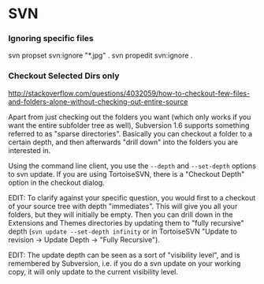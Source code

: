 # SVN #

### Ignoring specific files
svn propset svn:ignore "*.jpg" . 
svn propedit svn:ignore . 

### Checkout Selected Dirs only

http://stackoverflow.com/questions/4032059/how-to-checkout-few-files-and-folders-alone-without-checking-out-entire-source

Apart from just checking out the folders you want (which only works if you want the entire subfolder tree as well), Subversion 1.6 supports something referred to as "sparse directories". Basically you can checkout a folder to a certain depth, and then afterwards "drill down" into the folders you are interested in.

Using the command line client, you use the `--depth` and `--set-depth` options to svn update. If you are using TortoiseSVN, there is a "Checkout Depth" option in the checkout dialog.

EDIT: To clarify against your specific question, you would first to a checkout of your source tree with depth "immediates". This will give you all your folders, but they will initially be empty. Then you can drill down in the Extensions and Themes directories by updating them to "fully recursive" depth (`svn update --set-depth infinity` or in TortoiseSVN "Update to revision → Update Depth → "Fully Recursive").

EDIT: The update depth can be seen as a sort of "visibility level", and is remembered by Subversion, i.e. if you do a svn update on your working copy, it will only update to the current visibility level.
